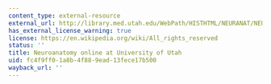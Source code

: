 ```yaml
---
content_type: external-resource
external_url: http://library.med.utah.edu/WebPath/HISTHTML/NEURANAT/NEURANCA.html
has_external_license_warning: true
license: https://en.wikipedia.org/wiki/All_rights_reserved
status: ''
title: Neuroanatomy online at University of Utah
uid: fc4f9ff0-1a8b-4f88-9ead-13fece17b500
wayback_url: ''
---
```

